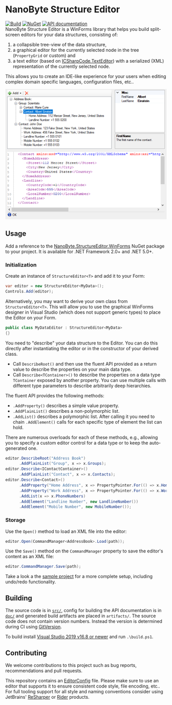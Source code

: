 # NanoByte Structure Editor

[![Build](https://github.com/nano-byte/structure-editor/workflows/Build/badge.svg?branch=master)](https://github.com/nano-byte/structure-editor/actions?query=workflow%3ABuild)
[![NuGet](https://img.shields.io/nuget/v/NanoByte.StructureEditor.WinForms.svg)](https://www.nuget.org/packages/NanoByte.StructureEditor.WinForms/)
[![API documentation](https://img.shields.io/badge/api-docs-orange.svg)](https://structure-editor.nano-byte.net/)  
NanoByte Structure Editor is a WinForms library that helps you build split-screen editors for your data structures, consisting of:

1. a collapsible tree-view of the data structure,
2. a graphical editor for the currently selected node in the tree (`PropertyGrid` or custom) and
3. a text editor (based on [ICSharpCode.TextEditor](https://github.com/nano-byte/ICSharpCode.TextEditor)) with a serialized (XML) representation of the currently selected node.

This allows you to create an IDE-like experience for your users when editing complex domain specific languages, configuration files, etc..

![Screenshot](doc/screenshot.png)

## Usage

Add a reference to the [NanoByte.StructureEditor.WinForms](https://www.nuget.org/packages/NanoByte.StructureEditor.WinForms/) NuGet package to your project. It is available for .NET Framework 2.0+ and .NET 5.0+.

### Initialization

Create an instance of `StructureEditor<T>` and add it to your Form:
```csharp
var editor = new StructureEditor<MyData>();
Controls.Add(editor);
```

Alternatively, you may want to derive your own class from `StructureEditor<T>`. This will allow you to use the graphical WinForms designer in Visual Studio (which does not support generic types) to place the Editor on your Form.
```csharp
public class MyDataEditor : StructureEditor<MyData>
{}
```

You need to "describe" your data structure to the Editor. You can do this directly after instantiating the editor or in the constructor of your derived class.
- Call `DescribeRoot()` and then use the fluent API provided as a return value to describe the properties on your main data type.
- Call `Describe<TContainer>()` to describe the properties on a data type `TContainer` exposed by another property. You can use multiple calls with different type parameters to describe arbitrarily deep hierarchies.  

The fluent API provides the following methods:
- `.AddProperty()` describes a simple value property.
- `.AddPlainList()` describes a non-polymorphic list.
- `.AddList()` describes a polymorphic list. After calling it you need to chain `.AddElement()` calls for each specific type of element the list can hold.

There are numerous overloads for each of these methods, e.g., allowing you to specify a custom editor control for a data type or to keep the auto-generated one.

```csharp
editor.DescribeRoot("Address Book")
      .AddPlainList("Group", x => x.Groups);
editor.Describe<IContactContainer>()
      .AddPlainList("Contact", x => x.Contacts);
editor.Describe<Contact>()
      .AddProperty("Home Address", x => PropertyPointer.For(() => x.HomeAddress))
      .AddProperty("Work Address", x => PropertyPointer.For(() => x.WorkAddress))
      .AddList(x => x.PhoneNumbers)
      .AddElement("Landline Number", new LandlineNumber())
      .AddElement("Mobile Number", new MobileNumber());
```

### Storage

Use the `Open()` method to load an XML file into the editor:
```csharp
editor.Open(CommandManager<AddressBook>.Load(path));
```

Use the `Save()` method on the `CommandManager` property to save the editor's content as an XML file:
```csharp
editor.CommandManager.Save(path);
```

Take a look a the [sample project](src/Sample) for a more complete setup, including undo/redo functionality.

## Building

The source code is in [`src/`](src/), config for building the API documentation is in [`doc/`](doc/) and generated build artifacts are placed in `artifacts/`. The source code does not contain version numbers. Instead the version is determined during CI using [GitVersion](https://gitversion.net/).

To build install [Visual Studio 2019 v16.8 or newer](https://www.visualstudio.com/downloads/) and run `.\build.ps1`.

## Contributing

We welcome contributions to this project such as bug reports, recommendations and pull requests.

This repository contains an [EditorConfig](http://editorconfig.org/) file. Please make sure to use an editor that supports it to ensure consistent code style, file encoding, etc.. For full tooling support for all style and naming conventions consider using JetBrains' [ReSharper](https://www.jetbrains.com/resharper/) or [Rider](https://www.jetbrains.com/rider/) products.
